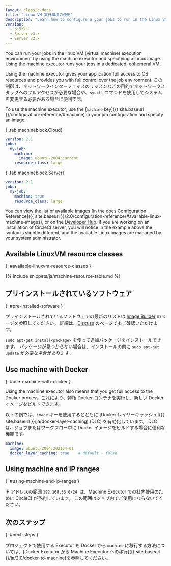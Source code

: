 ```yaml
---
layout: classic-docs
title: "Linux VM 実行環境の使用"
description: "Learn how to configure a your jobs to run in the Linux VM execution environment using the machine executor."
version:
  - クラウド
  - Server v3.x
  - Server v2.x
---
```


You can run your jobs in the linux VM (virtual machine) execution environment by using the machine executor and specifying a Linux image. Using the machine executor runs your jobs in a dedicated, ephemeral VM.

Using the machine executor gives your application full access to OS resources and provides you with full control over the job environment. この制御は、ネットワークインターフェイスのリッスンなどの目的でネットワークスタックへのフルアクセスが必要な場合や、`sysctl` コマンドを使用してシステムを変更する必要がある場合に便利です。

To use the machine executor, use the [`machine` key]({{ site.baseurl }}/configuration-reference/#machine) in your job configuration and specify an image:

{:.tab.machineblock.Cloud}
```yaml
version: 2.1
jobs:
  my-job:
    machine:
      image: ubuntu-2004:current
    resource_class: large
```

{:.tab.machineblock.Server}
```yaml
version: 2.1
jobs:
  my-job:
    machine: true
    resource_class: large
```

You can view the list of available images [in the docs Configuration Reference]({{ site.baseurl }}/2.0/configuration-reference/#available-linux-machine-images), or on the [Developer Hub](https://circleci.com/developer/images?imageType=machine). If you are working on an installation of CircleCI server, you will notice in the example above the syntax is slightly different, and the available Linux images are managed by your system administrator.

## Available LinuxVM resource classes
{: #available-linuxvm-resource-classes }

{% include snippets/ja/machine-resource-table.md %}

## プリインストールされているソフトウェア
{: #pre-installed-software }

プリインストールされているソフトウェアの最新のリストは [Image Builder](https://raw.githubusercontent.com/circleci/image-builder/picard-vm-image/provision.sh) のページを参照してください。 詳細は、[Discuss](https://discuss.circleci.com/tag/machine-images) のページでもご確認いただけます。

`sudo apt-get install<package>` を使って追加パッケージをインストールできます。 パッケージが見つからない場合は、インストールの前に `sudo apt-get update` が必要な場合があります。

## Use machine with Docker
{:  #use-machine-with-docker }

Using the machine executor also means that you get full access to the Docker process. これにより、特権 Docker コンテナを実行し、新しい Docker イメージをビルドできます。

以下の例では、`image` キーを使用するとともに [Docker レイヤーキャッシュ]({{ site.baseurl }}/ja/docker-layer-caching) (DLC) を有効化しています。 DLC は、ジョブまたはワークフロー中に Docker イメージをビルドする場合に便利な機能です。

```yaml
machine:
  image: ubuntu-2004:202104-01
  docker_layer_caching: true    # default - false
```

## Using machine and IP ranges
{: #using-machine-and-ip-ranges }

IP アドレスの範囲 `192.168.53.0/24 `は、Machine Executor での社内使用のために CircleCI が予約しています。 この範囲はジョブ内でご使用にならないでください。

## 次のステップ
{: #next-steps }

プロジェクトで使用する Executor を Docker から `machine` に移行する方法については、[Docker Executor から Machine Executor への移行]({{ site.baseurl }}/ja/2.0/docker-to-machine)を参照してください。